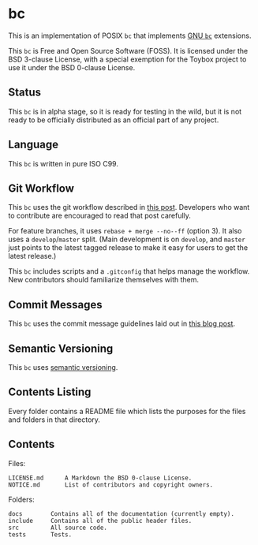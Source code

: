 # bc

This is an implementation of POSIX `bc` that implements
[GNU `bc`](https://www.gnu.org/software/bc/) extensions.

This `bc` is Free and Open Source Software (FOSS). It is licensed under the BSD
3-clause License, with a special exemption for the Toybox project to use it
under the BSD 0-clause License.

## Status

This `bc` is in alpha stage, so it is ready for testing in the wild, but it is
not ready to be officially distributed as an official part of any project.

## Language

This `bc` is written in pure ISO C99.

## Git Workflow

This `bc` uses the git workflow described in
[this post](http://endoflineblog.com/oneflow-a-git-branching-model-and-workflow).
Developers who want to contribute are encouraged to read that post carefully.

For feature branches, it uses `rebase + merge --no--ff` (option 3). It also uses
a `develop`/`master` split. (Main development is on `develop`, and `master` just
points to the latest tagged release to make it easy for users to get the latest
release.)

This `bc` includes scripts and a `.gitconfig` that helps manage the workflow. New
contributors should familiarize themselves with them.

## Commit Messages

This `bc` uses the commit message guidelines laid out in
[this blog post](http://tbaggery.com/2008/04/19/a-note-about-git-commit-messages.html).

## Semantic Versioning

This `bc` uses [semantic versioning](http://semver.org/).

## Contents Listing

Every folder contains a README file which lists the purposes for the files and
folders in that directory.

## Contents

Files:

	LICENSE.md      A Markdown the BSD 0-clause License.
	NOTICE.md       List of contributors and copyright owners.

Folders:

	docs        Contains all of the documentation (currently empty).
	include     Contains all of the public header files.
	src         All source code.
	tests       Tests.
